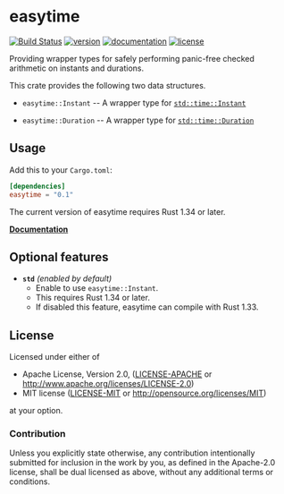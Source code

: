 # easytime

[![Build Status](https://travis-ci.com/taiki-e/easytime.svg?branch=master)](https://travis-ci.com/taiki-e/easytime)
[![version](https://img.shields.io/crates/v/easytime.svg)](https://crates.io/crates/easytime/)
[![documentation](https://docs.rs/easytime/badge.svg)](https://docs.rs/easytime/)
[![license](https://img.shields.io/crates/l/easytime.svg)](https://crates.io/crates/easytime/)

Providing wrapper types for safely performing panic-free checked arithmetic on instants and durations.

This crate provides the following two data structures.

* `easytime::Instant` -- A wrapper type for [`std::time::Instant`]

* `easytime::Duration` -- A wrapper type for [`std::time::Duration`]

[`std::time::Instant`]: https://doc.rust-lang.org/std/time/struct.Instant.html
[`std::time::Duration`]: https://doc.rust-lang.org/std/time/struct.Duration.html

## Usage

Add this to your `Cargo.toml`:

```toml
[dependencies]
easytime = "0.1"
```

The current version of easytime requires Rust 1.34 or later.

[**Documentation**](https://docs.rs/easytime/)

## Optional features

* **`std`** *(enabled by default)*
  * Enable to use `easytime::Instant`.
  * This requires Rust 1.34 or later.
  * If disabled this feature, easytime can compile with Rust 1.33.

## License

Licensed under either of

* Apache License, Version 2.0, ([LICENSE-APACHE](LICENSE-APACHE) or <http://www.apache.org/licenses/LICENSE-2.0>)
* MIT license ([LICENSE-MIT](LICENSE-MIT) or <http://opensource.org/licenses/MIT>)

at your option.

### Contribution

Unless you explicitly state otherwise, any contribution intentionally submitted for inclusion in the work by you, as defined in the Apache-2.0 license, shall be dual licensed as above, without any additional terms or conditions.
